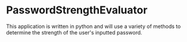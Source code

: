# PasswordStrengthEvaluator
This application is written in python and will use a variety of methods to determine the strength of the user's inputted password.
